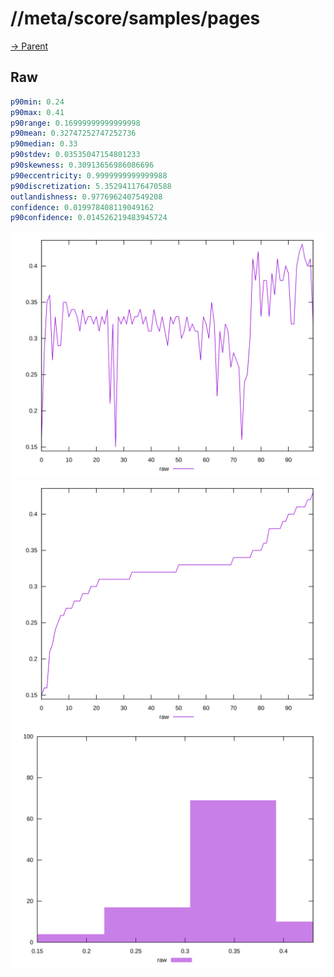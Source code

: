 
# //meta/score/samples/pages

[→ Parent](../..)


## Raw


```yaml
p90min: 0.24
p90max: 0.41
p90range: 0.16999999999999998
p90mean: 0.32747252747252736
p90median: 0.33
p90stdev: 0.03535047154801233
p90skewness: 0.30913656986086696
p90eccentricity: 0.9999999999999988
p90discretization: 5.352941176470588
outlandishness: 0.9776962407549208
confidence: 0.019978408119049162
p90confidence: 0.014526219483945724

```

![PLOT: raw-values](./raw/values.svg)![PLOT: raw-sorted](./raw/sorted.svg)![PLOT: raw-histogram](./raw/histogram.svg)